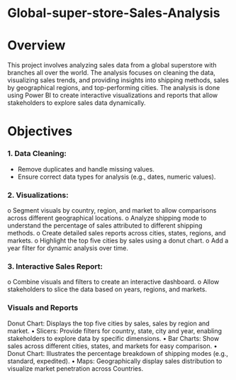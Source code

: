 # Global-super-store-Sales-Analysis
# Overview

This project involves analyzing sales data from a global superstore with branches all over the world. The analysis focuses on cleaning the data, visualizing sales trends, and providing insights into shipping methods, sales by geographical regions, and top-performing cities. The analysis is done using Power BI to create interactive visualizations and reports that allow stakeholders to explore sales data dynamically.

# Objectives

### 1.	Data Cleaning:
* Remove duplicates and handle missing values.
* Ensure correct data types for analysis (e.g., dates, numeric values). 
### 2.	Visualizations:
o	Segment visuals by country, region, and market to allow comparisons across different geographical locations.
o	Analyze shipping mode to understand the percentage of sales attributed to different shipping methods.
o	Create detailed sales reports across cities, states, regions, and markets.
o	Highlight the top five cities by sales using a donut chart.
o	Add a year filter for dynamic analysis over time.

### 3.	Interactive Sales Report:   
o	Combine visuals and filters to create an interactive dashboard.
o	Allow stakeholders to slice the data based on years, regions, and markets.

### Visuals and Reports
Donut Chart: Displays the top five cities by sales, sales by region and market.
•	Slicers: Provide filters for country, state, city and year, enabling stakeholders to explore data by specific dimensions.
•	Bar Charts: Show sales across different cities, states, and markets for easy comparison.
•	Donut Chart: Illustrates the percentage breakdown of shipping modes (e.g., standard, expedited).
•	Maps: Geographically display sales distribution to visualize market penetration across Countries.
